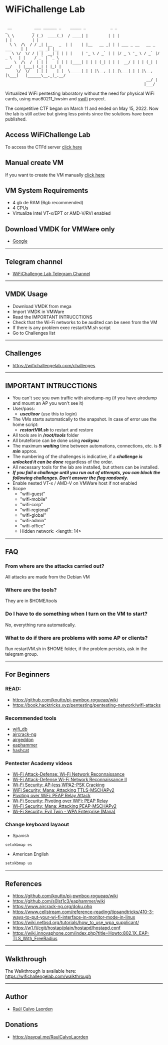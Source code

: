 # WiFiChallenge Lab

```

 __          ___ ______ _    _____ _           _ _                           _           _     
 \ \        / (_)  ____(_)  / ____| |         | | |                         | |         | |    
  \ \  /\  / / _| |__   _  | |    | |__   __ _| | | ___ _ __   __ _  ___    | |     __ _| |__  
   \ \/  \/ / | |  __| | | | |    | '_ \ / _` | | |/ _ \ '_ \ / _` |/ _ \   | |    / _` | '_ \ 
    \  /\  /  | | |    | | | |____| | | | (_| | | |  __/ | | | (_| |  __/   | |___| (_| | |_) |
     \/  \/   |_|_|    |_|  \_____|_| |_|\__,_|_|_|\___|_| |_|\__, |\___|   |______\__,_|_.__/ 
                                                               __/ |                           
                                                              |___/                            

```

Virtualized WiFi pentesting laboratory without the need for physical WiFi cards, using mac80211_hwsim and [vwifi](https://github.com/Raizo62/vwifi) proyect.

The competitive CTF began on March 11 and ended on May 15, 2022. Now the lab is still active but giving less points since the solutions have been published.

## Access WiFiChallenge Lab

To access the CTFd server [click here](https://wifichallengelab.com/)


## Manual create VM
If you want to create the VM manually [click here](https://github.com/RaulCalvoLaorden/WiFiChallengeLab/tree/main/install)



## VM System Requirements
- 4 gb de RAM (6gb recommended)
- 4 CPUs
- Virtualize Intel VT-x/EPT or AMD-V/RVI enabled


## Download VMDK for VMWare only

- [Google](https://drive.google.com/drive/folders/1LNRPPmOg-BfyoCeSdtudNjLXyvPraUdR?usp=sharing)

* * *

## Telegram channel

- [WiFiChallenge Lab Telegram Channel ](https://t.me/+xn6oahuS9hJlODU0)

* * *

## VMDK Usage

- Download VMDK from mega
- Import VMDK in VMWare
- Read the IMPORTANT INTRUCCTIONS
- Check that the Wi-Fi networks to be audited can be seen from the VM
- If there is any problem exec restartVM.sh script
- Go to Challenges list

* * *

## Challenges 
 
 
 
- https://wifichallengelab.com/challenges

* * *

## IMPORTANT INTRUCCTIONS

- You can't see you own traffic with airodump-ng (if you have airodump and mount an AP you won't see it)
- User/pass:
    - ***user/toor*** (use this to login)
- The VMs starts automatically to the snapshot. In case of error use the home script:
    - ***restartVM.sh*** to restart and restore
- All tools are in ***/root/tools*** folder
- All bruteforce can be done using ***rockyou***
- The maximum ***waiting*** time between automations, connections, etc. is ***5 min*** approx.
- The numbering of the challenges is indicative, if a ***challenge is unlocked it can be done*** regardless of the order.
- All necessary tools for the lab are installed, but others can be installed.
- ***If you fail a challenge until you run out of attempts, you can block the following challenges. Don't answer the flag randomly.***
- Enable nested VT-x / AMD-V on VMWare host if not enabled
- Scope
    - "wifi-guest"
    - "wifi-mobile"
    - "wifi-corp"
    - "wifi-regional"
    - "wifi-global"
    - "wifi-admin"
    - "wifi-office"
    - Hidden network: &lt;length: 14&gt;

* * *

## FAQ

### From where are the attacks carried out?

All attacks are made from the Debian VM

### Where are the tools?

They are in $HOME/tools

### Do I have to do something when I turn on the VM to start?

No, everything runs automatically.

### What to do if there are problems with some AP or clients?

Run restartVM.sh in $HOME folder, if the problem persists, ask in the telegram group.

* * *

## For Beginners

### READ:

- https://github.com/koutto/pi-pwnbox-rogueap/wiki
- https://book.hacktricks.xyz/pentesting/pentesting-network/wifi-attacks

### Recommended tools
- [wifi_db](https://github.com/raulcalvolaorden/wifi_db)
- [aircrack-ng](https://www.aircrack-ng.org/)
- [airgeddon](https://github.com/v1s1t0r1sh3r3/airgeddon)
- [eaphammer](https://github.com/s0lst1c3/eaphammer)
- [hashcat](https://hashcat.net/hashcat/)

### Pentester Academy videos

- [Wi-Fi Attack-Defense: Wi-Fi Network Reconnaissance](https://www.youtube.com/watch?v=G9cmm5RF6k8)
- [Wi-Fi Attack-Defense Wi-Fi Network Reconnaissance II](https://www.youtube.com/watch?v=38ENuafvPxY)
- [Wi-Fi Security: AP-less WPA2-PSK Cracking](https://www.youtube.com/watch?v=8FUqSFrsq7E)
- [WiFi Security: Mana: Attacking TTLS-MSCHAPv2](https://www.youtube.com/watch?v=FJqHFMW4aj8)
- [Pivoting over WiFi: PEAP Relay Attack](https://www.youtube.com/watch?v=74EB3N6yShI)
- [Wi-Fi Security: Pivoting over WiFi: PEAP Relay](https://www.youtube.com/watch?v=3FSLM1VY0SQ)
- [Wi-Fi Security: Mana: Attacking PEAP-MSCHAPv2](https://www.youtube.com/watch?v=pUJZq4DJM8c)
- [Wi-Fi Security: Evil Twin - WPA Enterprise (Mana)](https://www.youtube.com/watch?v=O1gOYoyTHU0)


### Change keyboard layaout

- Spanish
``` bash
setxkbmap es 
```
- American English
``` bash
setxkbmap us 
```

* * *

## References

- https://github.com/koutto/pi-pwnbox-rogueap/wiki
- https://github.com/s0lst1c3/eaphammer/wiki
- https://www.aircrack-ng.org/doku.php
- https://www.cellstream.com/reference-reading/tipsandtricks/410-3-ways-to-put-your-wi-fi-interface-in-monitor-mode-in-linux
- https://wiki.netbsd.org/tutorials/how_to_use_wpa_supplicant/
- https://w1.fi/cgit/hostap/plain/hostapd/hostapd.conf
- https://wiki.innovaphone.com/index.php?title=Howto:802.1X_EAP-TLS_With_FreeRadius

* * *

## Walkthrough

The Walkthrough is available here: https://wifichallengelab.com/walkthrough

* * *

## Author

- [Raúl Calvo Laorden](https://github.com/raulcalvolaorden/)

## Donations

- https://paypal.me/RaulCalvoLaorden
